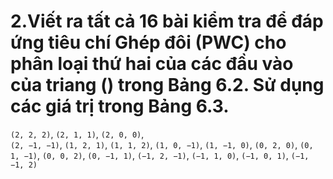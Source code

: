﻿# 2.Viết ra tất cả 16 bài kiểm tra để đáp ứng tiêu chí Ghép đôi (PWC) cho phân loại thứ hai của các đầu vào của triang () trong Bảng 6.2. Sử dụng các giá trị trong Bảng 6.3.

``(2, 2, 2)``, ``(2, 1, 1)``,  ``(2, 0, 0)``,  
``(2, −1, −1)``,  ``(1, 2, 1)``, ``(1, 1, 2)``, 
``(1, 0, −1)``, ``(1, −1, 0)``, ``(0, 2, 0)``, 
``(0, 1, −1)``, ``(0, 0, 2)``, ``(0, −1, 1)``, 
``(−1, 2, −1)``, ``(−1, 1, 0)``, ``(−1, 0, 1)``, ``(−1, −1, 2)``

